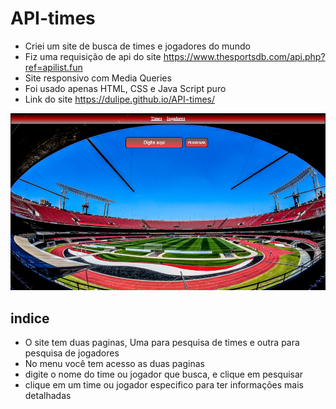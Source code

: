 # API-times

* Criei um site de busca de times e jogadores do mundo 
* Fiz uma requisição de api do site https://www.thesportsdb.com/api.php?ref=apilist.fun
* Site responsivo com Media Queries
* Foi usado apenas HTML, CSS e Java Script puro
* Link do site https://dulipe.github.io/API-times/




![Previa](previa.png)

## indice

* O site tem duas paginas, Uma para pesquisa de times e outra para pesquisa de jogadores
* No menu você tem acesso as duas paginas
* digite o nome do time ou jogador que busca, e clique em pesquisar
* clique em um time ou jogador especifico para ter informações mais detalhadas
